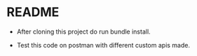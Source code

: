 # README


- After cloning this project do run bundle install.

- Test this code on postman with different custom apis made.
